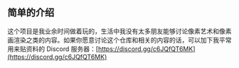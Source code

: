 ## 简单的介绍

这个项目是我业余时间做着玩的，生活中我没有太多朋友能够讨论像素艺术和像素画渲染之类的内容。如果你愿意讨论这个仓库和相关的内容的话，可以加下我平常用来贴资料的 Discord 服务器：[https://discord.gg/c6JQfQT6MK](https://discord.gg/c6JQfQT6MK)
